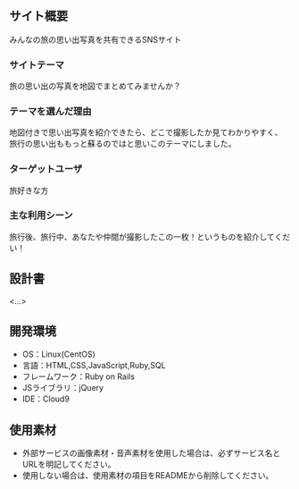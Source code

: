 # <omoide>
## サイト概要
みんなの旅の思い出写真を共有できるSNSサイト
### サイトテーマ
旅の思い出の写真を地図でまとめてみませんか？

### テーマを選んだ理由
地図付きで思い出写真を紹介できたら、どこで撮影したか見てわかりやすく、
旅行の思い出ももっと蘇るのではと思いこのテーマにしました。

### ターゲットユーザ
旅好きな方

### 主な利用シーン
旅行後、旅行中、あなたや仲間が撮影したこの一枚！というものを紹介してくだい！

## 設計書
<...>

## 開発環境
- OS：Linux(CentOS)
- 言語：HTML,CSS,JavaScript,Ruby,SQL
- フレームワーク：Ruby on Rails
- JSライブラリ：jQuery
- IDE：Cloud9

## 使用素材
- 外部サービスの画像素材・音声素材を使用した場合は、必ずサービス名とURLを明記してください。
- 使用しない場合は、使用素材の項目をREADMEから削除してください。